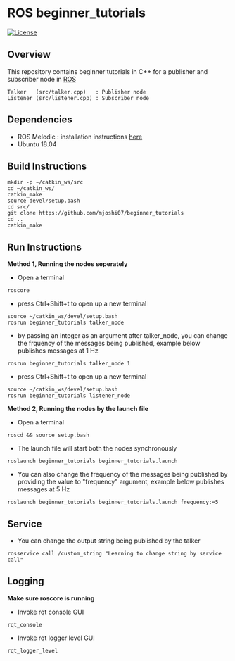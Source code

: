 # ROS beginner_tutorials

[![License](https://img.shields.io/badge/License-BSD_3--Clause-blue.svg)](https://opensource.org/licenses/BSD-3-Clause)

## Overview
This repository contains beginner tutorials in C++ for a publisher and subscriber node in [ROS](http://wiki.ros.org/ROS/Tutorials/WritingPublisherSubscriber%28c%2B%2B%29)

```
Talker   (src/talker.cpp)   : Publisher node
Listener (src/listener.cpp) : Subscriber node
```

## Dependencies
* ROS Melodic : installation instructions [here](http://wiki.ros.org/melodic/Installation/Ubuntu)
* Ubuntu 18.04

## Build Instructions
```
mkdir -p ~/catkin_ws/src
cd ~/catkin_ws/
catkin_make
source devel/setup.bash
cd src/
git clone https://github.com/mjoshi07/beginner_tutorials
cd ..
catkin_make
```
## Run Instructions
**Method 1, Running the nodes seperately**
* Open a terminal
```
roscore
```
* press Ctrl+Shift+t to open up a new terminal
```
source ~/catkin_ws/devel/setup.bash
rosrun beginner_tutorials talker_node
```
* by passing an integer as an argument after talker_node, you can change the frquency of the messages being published, example below publishes messages at 1 Hz
```
rosrun beginner_tutorials talker_node 1
```
* press Ctrl+Shift+t to open up a new terminal
```
source ~/catkin_ws/devel/setup.bash
rosrun beginner_tutorials listener_node
```

**Method 2, Running the nodes by the launch file**
* Open a terminal
```
roscd && source setup.bash
```
* The launch file will start both the nodes synchronously
```
roslaunch beginner_tutorials beginner_tutorials.launch
```
* You can also change the frequency of the messages being published by providing the value to "frequency" argument, example below publishes messages at 5 Hz
```
roslaunch beginner_tutorials beginner_tutorials.launch frequency:=5
```

## Service
* You can change the output string being published by the talker
```
rosservice call /custom_string "Learning to change string by service call"
```
## Logging
**Make sure roscore is running**
* Invoke rqt console GUI
```
rqt_console
```
* Invoke rqt logger level GUI
```
rqt_logger_level
```
